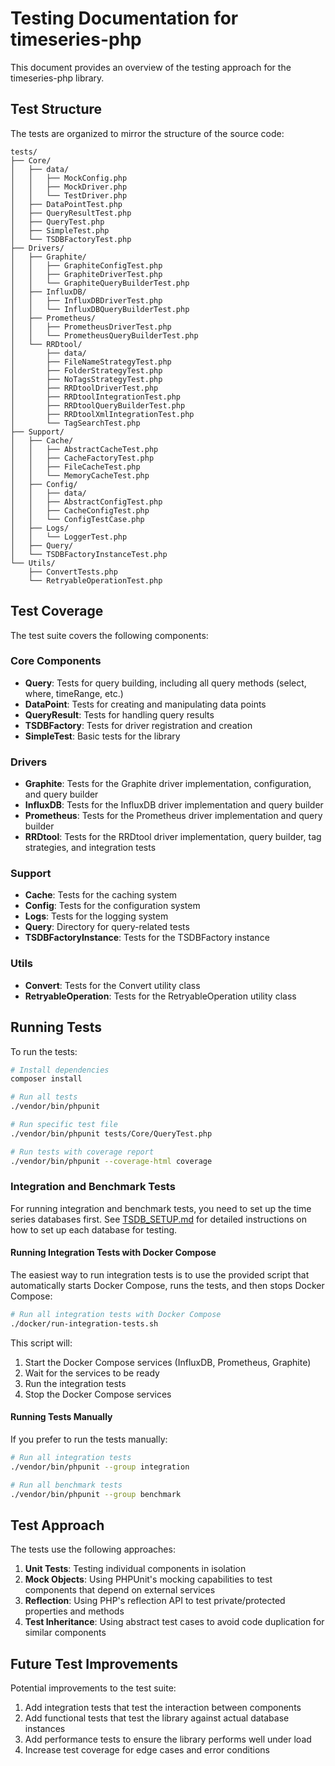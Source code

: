 # Testing Documentation for timeseries-php

This document provides an overview of the testing approach for the timeseries-php library.

## Test Structure

The tests are organized to mirror the structure of the source code:

```
tests/
├── Core/
│   ├── data/
│   │   ├── MockConfig.php
│   │   ├── MockDriver.php
│   │   └── TestDriver.php
│   ├── DataPointTest.php
│   ├── QueryResultTest.php
│   ├── QueryTest.php
│   ├── SimpleTest.php
│   └── TSDBFactoryTest.php
├── Drivers/
│   ├── Graphite/
│   │   ├── GraphiteConfigTest.php
│   │   ├── GraphiteDriverTest.php
│   │   └── GraphiteQueryBuilderTest.php
│   ├── InfluxDB/
│   │   ├── InfluxDBDriverTest.php
│   │   └── InfluxDBQueryBuilderTest.php
│   ├── Prometheus/
│   │   ├── PrometheusDriverTest.php
│   │   └── PrometheusQueryBuilderTest.php
│   └── RRDtool/
│       ├── data/
│       ├── FileNameStrategyTest.php
│       ├── FolderStrategyTest.php
│       ├── NoTagsStrategyTest.php
│       ├── RRDtoolDriverTest.php
│       ├── RRDtoolIntegrationTest.php
│       ├── RRDtoolQueryBuilderTest.php
│       ├── RRDtoolXmlIntegrationTest.php
│       └── TagSearchTest.php
├── Support/
│   ├── Cache/
│   │   ├── AbstractCacheTest.php
│   │   ├── CacheFactoryTest.php
│   │   ├── FileCacheTest.php
│   │   └── MemoryCacheTest.php
│   ├── Config/
│   │   ├── data/
│   │   ├── AbstractConfigTest.php
│   │   ├── CacheConfigTest.php
│   │   └── ConfigTestCase.php
│   ├── Logs/
│   │   └── LoggerTest.php
│   ├── Query/
│   └── TSDBFactoryInstanceTest.php
└── Utils/
    ├── ConvertTests.php
    └── RetryableOperationTest.php
```

## Test Coverage

The test suite covers the following components:

### Core Components
- **Query**: Tests for query building, including all query methods (select, where, timeRange, etc.)
- **DataPoint**: Tests for creating and manipulating data points
- **QueryResult**: Tests for handling query results
- **TSDBFactory**: Tests for driver registration and creation
- **SimpleTest**: Basic tests for the library

### Drivers
- **Graphite**: Tests for the Graphite driver implementation, configuration, and query builder
- **InfluxDB**: Tests for the InfluxDB driver implementation and query builder
- **Prometheus**: Tests for the Prometheus driver implementation and query builder
- **RRDtool**: Tests for the RRDtool driver implementation, query builder, tag strategies, and integration tests

### Support
- **Cache**: Tests for the caching system
- **Config**: Tests for the configuration system
- **Logs**: Tests for the logging system
- **Query**: Directory for query-related tests
- **TSDBFactoryInstance**: Tests for the TSDBFactory instance

### Utils
- **Convert**: Tests for the Convert utility class
- **RetryableOperation**: Tests for the RetryableOperation utility class

## Running Tests

To run the tests:

```bash
# Install dependencies
composer install

# Run all tests
./vendor/bin/phpunit

# Run specific test file
./vendor/bin/phpunit tests/Core/QueryTest.php

# Run tests with coverage report
./vendor/bin/phpunit --coverage-html coverage
```

### Integration and Benchmark Tests

For running integration and benchmark tests, you need to set up the time series databases first. See [TSDB_SETUP.md](TSDB_SETUP.md) for detailed instructions on how to set up each database for testing.

#### Running Integration Tests with Docker Compose

The easiest way to run integration tests is to use the provided script that automatically starts Docker Compose, runs the tests, and then stops Docker Compose:

```bash
# Run all integration tests with Docker Compose
./docker/run-integration-tests.sh
```

This script will:
1. Start the Docker Compose services (InfluxDB, Prometheus, Graphite)
2. Wait for the services to be ready
3. Run the integration tests
4. Stop the Docker Compose services

#### Running Tests Manually

If you prefer to run the tests manually:

```bash
# Run all integration tests
./vendor/bin/phpunit --group integration

# Run all benchmark tests
./vendor/bin/phpunit --group benchmark
```

## Test Approach

The tests use the following approaches:

1. **Unit Tests**: Testing individual components in isolation
2. **Mock Objects**: Using PHPUnit's mocking capabilities to test components that depend on external services
3. **Reflection**: Using PHP's reflection API to test private/protected properties and methods
4. **Test Inheritance**: Using abstract test cases to avoid code duplication for similar components

## Future Test Improvements

Potential improvements to the test suite:

1. Add integration tests that test the interaction between components
2. Add functional tests that test the library against actual database instances
3. Add performance tests to ensure the library performs well under load
4. Increase test coverage for edge cases and error conditions
